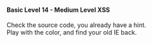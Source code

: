 #### Basic Level 14 - Medium Level XSS

Check the source code, you already have a hint.  
Play with the color, and find your old IE back.
